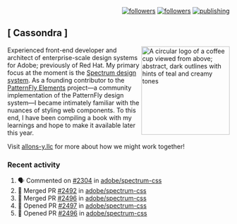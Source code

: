 <p align="right"><a rel="me" href="https://front-end.social/@castastrophe">
    <img alt="followers" title="Follow me on Mastodon" src="https://img.shields.io/mastodon/follow/109297102751309835?domain=https%3A%2F%2Ffront-end.social&label=Follow&logo=mastodon&logoColor=white&style=for-the-badge&labelColor=008080&color=006969"/></a>
  <a href="https://codepen.io/castastrophe/">
    <img alt="followers" title="Follow me on CodePen" src="https://img.shields.io/badge/16-1?color=640464&labelColor=7c007c&style=for-the-badge&logo=codepen&label=Follow"/></a>
<a href="https://castastrophe.medium.com/">
    <img alt="publishing" title="View articles on Medium" src="https://img.shields.io/badge/107-1?color=666&labelColor=444&label=subscribe&logo=medium&logoColor=white&style=for-the-badge"/></a>
</p>

## [&nbsp;Cassondra&nbsp;]

<img align="right" src="https://github-production-user-asset-6210df.s3.amazonaws.com/1840295/253016758-ba468774-1cd3-42c2-8f43-947b5eeb5edf.png" height="200" alt="A circular logo of a coffee cup viewed from above; abstract, dark outlines with hints of teal and creamy tones">

Experienced front-end developer and architect of enterprise-scale design systems for Adobe; previously of Red Hat. My primary focus at the moment is the [Spectrum design system](https://github.com/adobe/spectrum-css). As a founding contributor to the [PatternFly&nbsp;Elements](https://github.com/patternfly/patternfly-elements) project&mdash;a community implementation of the PatternFly design system&mdash;I became intimately familiar with the nuances of styling web components. To this end, I have been compiling a book with my learnings and hope to make it available later this year.

Visit [allons-y.llc](http://allons-y.llc/) for more about how we might work together!

### Recent activity

<!--START_SECTION:activity-->
1. 🗣 Commented on [#2304](https://github.com/adobe/spectrum-css/pull/2304#issuecomment-1931153621) in [adobe/spectrum-css](https://github.com/adobe/spectrum-css)
2. 🎉 Merged PR [#2492](https://github.com/adobe/spectrum-css/pull/2492) in [adobe/spectrum-css](https://github.com/adobe/spectrum-css)
3. 🎉 Merged PR [#2496](https://github.com/adobe/spectrum-css/pull/2496) in [adobe/spectrum-css](https://github.com/adobe/spectrum-css)
4. 💪 Opened PR [#2497](https://github.com/adobe/spectrum-css/pull/2497) in [adobe/spectrum-css](https://github.com/adobe/spectrum-css)
5. 💪 Opened PR [#2496](https://github.com/adobe/spectrum-css/pull/2496) in [adobe/spectrum-css](https://github.com/adobe/spectrum-css)
<!--END_SECTION:activity-->
